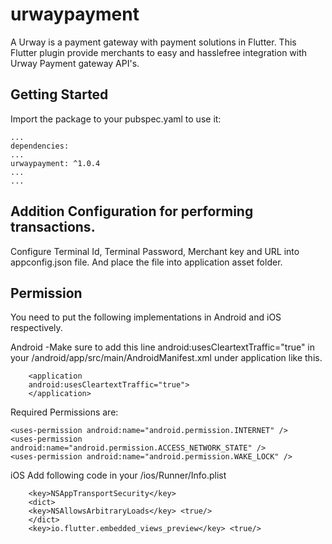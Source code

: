 # urwaypayment

A Urway is a payment gateway with payment solutions in Flutter.
This Flutter plugin provide merchants to easy and hasslefree integration with Urway Payment gateway API's.

## Getting Started

Import the package to your pubspec.yaml to use it:

    ...
    dependencies:
    ...
    urwaypayment: ^1.0.4      
    ...
    ...

## Addition Configuration for performing transactions.

Configure Terminal Id, Terminal Password, Merchant key and URL into appconfig.json file. 
And place the file into application asset folder.

## Permission 
You need to put the following implementations in Android and iOS respectively.

Android
  -Make sure to add this line android:usesCleartextTraffic="true" in your <project-directory>/android/app/src/main/AndroidManifest.xml under application like this.

        <application
        android:usesCleartextTraffic="true">
        </application>

Required Permissions are:

    <uses-permission android:name="android.permission.INTERNET" />
    <uses-permission android:name="android.permission.ACCESS_NETWORK_STATE" />
    <uses-permission android:name="android.permission.WAKE_LOCK" />

iOS
    Add following code in your <project-directory>/ios/Runner/Info.plist
    
        <key>NSAppTransportSecurity</key>
        <dict>
        <key>NSAllowsArbitraryLoads</key> <true/>
        </dict>
        <key>io.flutter.embedded_views_preview</key> <true/> 